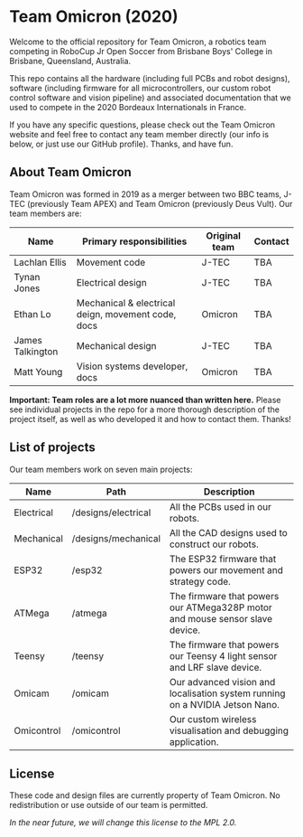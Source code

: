 Team Omicron (2020)
====================

Welcome to the official repository for Team Omicron, a robotics team competing in RoboCup Jr Open Soccer from Brisbane
Boys' College in Brisbane, Queensland, Australia.

This repo contains all the hardware (including full PCBs and robot designs), software (including firmware for all
microcontrollers, our custom robot control software and vision pipeline) and associated documentation that we used to
compete in the 2020 Bordeaux Internationals in France.

If you have any specific questions, please check out the Team Omicron website and feel free to contact any team member 
directly (our info is below, or just use our GitHub profile). Thanks, and have fun.

## About Team Omicron
Team Omicron was formed in 2019 as a merger between two BBC teams, J-TEC (previously Team APEX) and Team Omicron (previously
Deus Vult). Our team members are:

| Name               | Primary responsibilities                                        | Original team | Contact |
|--------------------|-----------------------------------------------------------------|---------------|---------|
| Lachlan Ellis      | Movement code                                                   | J-TEC         | TBA     |
| Tynan Jones        | Electrical design                                               | J-TEC         | TBA     | 
| Ethan Lo           | Mechanical & electrical deign, movement code, docs              | Omicron       | TBA     |
| James Talkington   | Mechanical design                                               | J-TEC         | TBA     |
| Matt Young         | Vision systems developer, docs                                  | Omicron       | TBA     |

**Important: Team roles are a lot more nuanced than written here.** Please see individual projects in the repo for
a more thorough description of the project itself, as well as who developed it and how to contact them. Thanks!

## List of projects
Our team members work on seven main projects:

| Name       | Path                | Description                                                                   |
|------------|---------------------|-------------------------------------------------------------------------------|
| Electrical | /designs/electrical | All the PCBs used in our robots.                                              |
| Mechanical | /designs/mechanical | All the CAD designs used to construct our robots.                             |
| ESP32      | /esp32              | The ESP32 firmware that powers our movement and strategy code.                |
| ATMega     | /atmega             | The firmware that powers our ATMega328P motor and mouse sensor slave device.  |
| Teensy     | /teensy             | The firmware that powers our Teensy 4 light sensor and LRF slave device.      |
| Omicam     | /omicam             | Our advanced vision and localisation system running on a NVIDIA Jetson Nano.  |
| Omicontrol | /omicontrol         | Our custom wireless visualisation and debugging application.                  |

## License
These code and design files are currently property of Team Omicron.
No redistribution or use outside of our team is permitted. 

_In the near future, we will change this license to the MPL 2.0._
